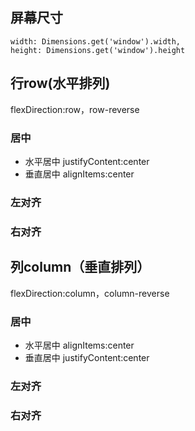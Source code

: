 ## 屏幕尺寸

```
width: Dimensions.get('window').width,
height: Dimensions.get('window').height
```

##     行row(水平排列)
flexDirection:row，row-reverse
###   居中
* 水平居中
justifyContent:center
* 垂直居中
alignItems:center

###   左对齐


###   右对齐


##     列column（垂直排列）
flexDirection:column，column-reverse
###   居中
* 水平居中
alignItems:center
* 垂直居中
justifyContent:center

###   左对齐


###   右对齐

